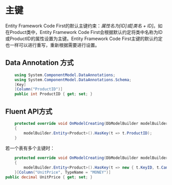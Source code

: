 # 主键

Entity Framework Code First的默认主键约束：*属性名为[ID]或[类名 + ID]*。如在Product类中，Entity Framework Code First会根据默认约定将类中名称为ID或ProductID的属性设置为主键。Entity Framework Code First主键的默认约定也一样可以进行重写，重新根据需要进行设置。

## Data Annotation 方式

```csharp
    using System.ComponentModel.DataAnnotations;
    using System.ComponentModel.DataAnnotations.Schema;
    [Key]
    [Column("ProductID")]
    public int ProductID { get; set; }
```

## Fluent API方式

```csharp
    protected override void OnModelCreating(DbModelBuilder modelBuilder)
    {
        modelBuilder.Entity<Product>().HasKey(t => t.ProductID);
    }
```

若一个表有多个主键时：

```csharp
    protected override void OnModelCreating(DbModelBuilder modelBuilder)
    {
        modelBuilder.Entity<Product>().HasKey(t => new { t.KeyID, t.CandidateID });
    }[Column("UnitPrice", TypeName = "MONEY")]
public decimal UnitPrice { get; set; }
```
